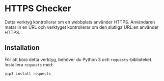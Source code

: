 # HTTPS Checker

Detta verktyg kontrollerar om en webbplats använder HTTPS. Användaren matar in en URL och verktyget kontrollerar om den slutliga URL:en använder HTTPS.

## Installation

För att köra detta verktyg, behöver du Python 3 och `requests`-biblioteket. Installera `requests` med:

```bash
pip3 install requests
